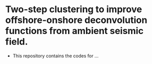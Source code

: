 # Two-step clustering to improve offshore-onshore deconvolution functions from ambient seismic field.

* This repository contains the codes for ... 
